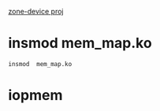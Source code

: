 

[zone-device proj](https://github.com/sbates130272/zone-device)

#  insmod  mem_map.ko 

```
insmod  mem_map.ko 
```

#  iopmem